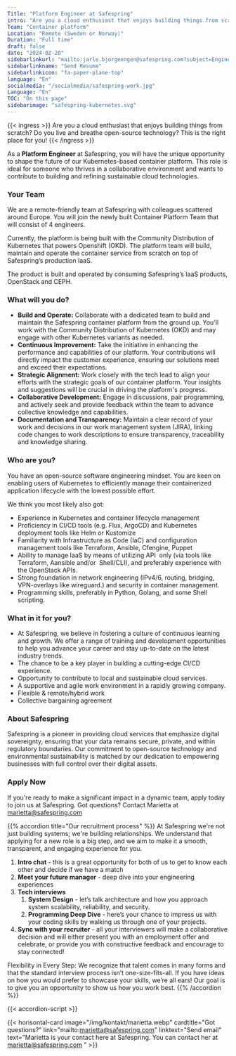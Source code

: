```yaml
---
Title: "Platform Engineer at Safespring"
intro: "Are you a cloud enthusiast that enjoys building things from scratch? Do you live and breathe open-source technology? This is the right place for you!"
Team: "Container platform"
Location: "Remote (Sweden or Norway)"
Duration: "Full time"
draft: false
date: "2024-02-20"
sidebarlinkurl: "mailto:jarle.bjorgeengen@safespring.com?subject=Engineer%20for%20Safespring%27s%20Container%20Platform%20Team&body=Please%20attach%20your%20CV%20and%20any%20cover%20letter,%20or%20write%20about%20your%20experience%20in%20this%20email."
sidebarlinkname: "Send Resume"
sidebarlinkicon: "fa-paper-plane-top"
language: "En"
socialmedia: "/socialmedia/safespring-work.jpg"
Language: "En"
TOC: "On this page"
sidebarimage: "safespring-kubernetes.svg"
---
```


{{< ingress >}}
Are you a cloud enthusiast that enjoys building things from scratch? Do you live and breathe open-source technology? This is the right place for you!
{{< /ingress >}}

As a **Platform Engineer** at Safespring, you will have the unique opportunity to shape the future of our Kubernetes-based container platform. This role is ideal for someone who thrives in a collaborative environment and wants to contribute to building and refining sustainable cloud technologies.  

### Your Team
We are a remote-friendly team at Safespring with colleagues scattered around Europe. You will join the newly built Container Platform Team that will consist of 4 engineers. 

Currently, the platform is being built with the Community Distribution of Kubernetes that powers Openshift (OKD). The platform team will build, maintain and operate the container service from scratch on top of Safespring’s production IaaS.

The product is built and operated by consuming Safespring’s IaaS products, OpenStack and CEPH. 

### What will you do?

- **Build and Operate:** Collaborate with a dedicated team to build and maintain the Safespring container platform from the ground up. You'll work with the Community Distribution of Kubernetes (OKD) and may engage with other Kubernetes variants as needed.
- **Continuous Improvement:** Take the initiative in enhancing the performance and capabilities of our platform. Your contributions will directly impact the customer experience, ensuring our solutions meet and exceed their expectations. 
- **Strategic Alignment:** Work closely with the tech lead to align your efforts with the strategic goals of our container platform. Your insights and suggestions will be crucial in driving the platform's progress. 
- **Collaborative Development:** Engage in discussions, pair programming, and actively seek and provide feedback within the team to advance collective knowledge and capabilities.
- **Documentation and Transparency:** Maintain a clear record of your work and decisions in our work management system (JIRA), linking code changes to work descriptions to ensure transparency, traceability and knowledge sharing.

### Who are you?

You have an open-source software engineering mindset. You are keen on enabling users of Kubernetes to efficiently manage their containerized application lifecycle with the lowest possible effort. 

We think you most likely also got:

- Experience in Kubernetes and container lifecycle management
- Proficiency in CI/CD tools (e.g. Flux, ArgoCD) and Kubernetes deployment tools like Helm or Kustomize 
- Familiarity with Infrastructure as Code (IaC) and configuration management tools like Terraform, Ansible, Cfengine, Puppet
- Ability to manage IaaS by means of utilizing API  only (via tools like Terraform, Aansible and/or  Shell/CLI), and preferably experience with the OpenStack APIs.
- Strong foundation in network engineering (IPv4/6, routing, bridging, VPN-overlays like wireguard.) and security in container management.
- Programming skills, preferably in Python, Golang, and some Shell scripting.


### What in it for you? 

- At Safespring, we believe in fostering a culture of continuous learning and growth. We offer a range of training and development opportunities to help you advance your career and stay up-to-date on the latest industry trends.
- The chance to be a key player in building a cutting-edge CI/CD experience.
- Opportunity to contribute to local and sustainable cloud services.
- A supportive and agile work environment in a rapidly growing company.
- Flexible & remote/hybrid work
- Collective bargaining agreement 

### About Safespring

Safespring is a pioneer in providing cloud services that emphasize digital sovereignty, ensuring that your data remains secure, private, and within regulatory boundaries. Our commitment to open-source technology and environmental sustainability is matched by our dedication to empowering businesses with full control over their digital assets. 

### Apply Now
If you're ready to make a significant impact in a dynamic team, apply today to join us at Safespring. Got questions? Contact Marietta at marietta@safespring.com 

{{% accordion title="Our recruitment process" %}}
At Safespring we're not just building systems; we're building relationships. 
We understand that applying for a new role is a big step, and we aim to make it a smooth, transparent, and engaging experience for you.

1.	**Intro chat** - this is a great opportunity for both of us to get to know each other and decide if we have a match
2.	**Meet your future manager** - deep dive into your engineering experiences 
3.	**Tech interviews**
	1. **System Design** - let’s talk architecture and how you approach system scalability, reliability, and security.
	2. **Programming Deep Dive** - here’s your chance to impress us with your coding skills by walking us through one of your projects. 
4.  **Sync with your recruiter** - all your interviewers will make a collaborative decision and will either present you with an employment offer and celebrate, or provide you with constructive feedback and encourage to stay connected! 

Flexibility in Every Step: We recognize that talent comes in many forms and that the standard interview process isn’t one-size-fits-all. If you have ideas on how you would prefer to showcase your skills, we’re all ears! Our goal is to give you an opportunity to show us how you work best.
{{% /accordion %}}

{{< accordion-script >}}

{{< horisontal-card image="/img/kontakt/marietta.webp" cardtitle="Got questions?" link="mailto:marietta@safespring.com" linktext="Send email" text="Marietta is your contact here at Safespring. You can contact her at marietta@safespring.com " >}}
